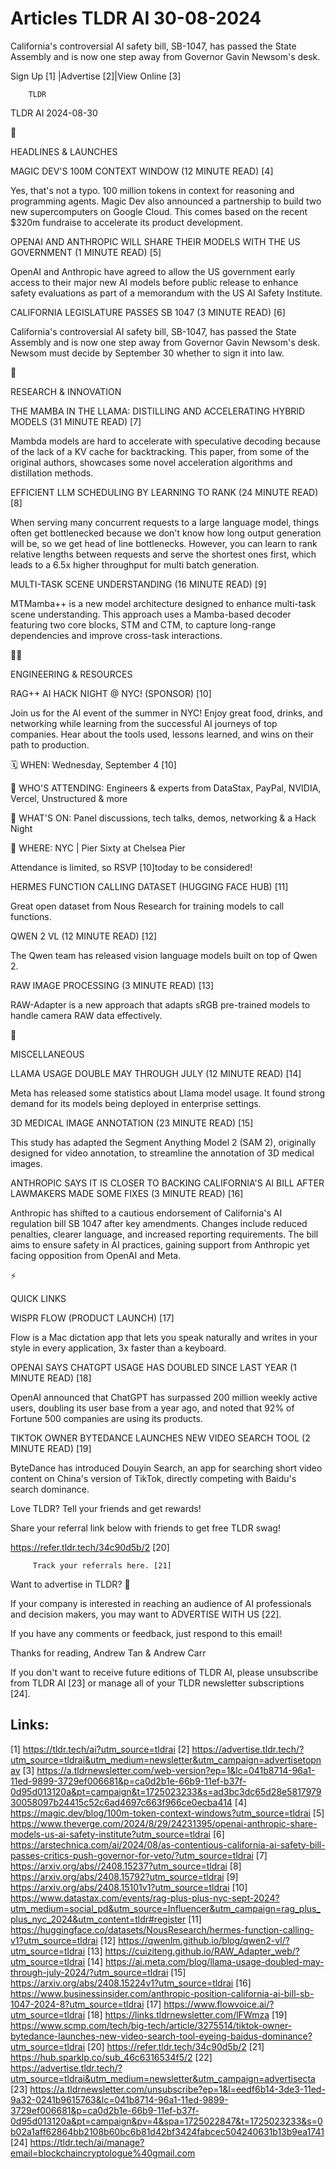 # Articles TLDR AI 30-08-2024

California's controversial AI safety bill, SB-1047, has passed the
State Assembly and is now one step away from Governor Gavin Newsom's
desk.  

 Sign Up [1] |Advertise [2]|View Online [3] 

		TLDR 

TLDR AI 2024-08-30

🚀 

HEADLINES & LAUNCHES

 MAGIC DEV'S 100M CONTEXT WINDOW (12 MINUTE READ) [4] 

 Yes, that's not a typo. 100 million tokens in context for reasoning
and programming agents. Magic Dev also announced a partnership to
build two new supercomputers on Google Cloud. This comes based on the
recent $320m fundraise to accelerate its product development. 

 OPENAI AND ANTHROPIC WILL SHARE THEIR MODELS WITH THE US GOVERNMENT
(1 MINUTE READ) [5] 

 OpenAI and Anthropic have agreed to allow the US government early
access to their major new AI models before public release to enhance
safety evaluations as part of a memorandum with the US AI Safety
Institute. 

 CALIFORNIA LEGISLATURE PASSES SB 1047 (3 MINUTE READ) [6] 

 California's controversial AI safety bill, SB-1047, has passed the
State Assembly and is now one step away from Governor Gavin Newsom's
desk. Newsom must decide by September 30 whether to sign it into law. 

🧠 

RESEARCH & INNOVATION

 THE MAMBA IN THE LLAMA: DISTILLING AND ACCELERATING HYBRID MODELS (31
MINUTE READ) [7] 

 Mambda models are hard to accelerate with speculative decoding
because of the lack of a KV cache for backtracking. This paper, from
some of the original authors, showcases some novel acceleration
algorithms and distillation methods. 

 EFFICIENT LLM SCHEDULING BY LEARNING TO RANK (24 MINUTE READ) [8] 

 When serving many concurrent requests to a large language model,
things often get bottlenecked because we don't know how long output
generation will be, so we get head of line bottlenecks. However, you
can learn to rank relative lengths between requests and serve the
shortest ones first, which leads to a 6.5x higher throughput for multi
batch generation. 

 MULTI-TASK SCENE UNDERSTANDING (16 MINUTE READ) [9] 

 MTMamba++ is a new model architecture designed to enhance multi-task
scene understanding. This approach uses a Mamba-based decoder
featuring two core blocks, STM and CTM, to capture long-range
dependencies and improve cross-task interactions. 

🧑‍💻 

ENGINEERING & RESOURCES

 RAG++ AI HACK NIGHT @ NYC! (SPONSOR) [10] 

 Join us for the AI event of the summer in NYC! Enjoy great food,
drinks, and networking while learning from the successful AI journeys
of top companies. Hear about the tools used, lessons learned, and wins
on their path to production.

🗓️ WHEN: Wednesday, September 4 [10]

🕺 WHO'S ATTENDING: Engineers & experts from DataStax, PayPal,
NVIDIA, Vercel, Unstructured & more

🥂 WHAT'S ON: Panel discussions, tech talks, demos, networking & a
Hack Night

🗽 WHERE: NYC | Pier Sixty at Chelsea Pier

Attendance is limited, so RSVP [10]today to be considered!

 HERMES FUNCTION CALLING DATASET (HUGGING FACE HUB) [11] 

 Great open dataset from Nous Research for training models to call
functions. 

 QWEN 2 VL (12 MINUTE READ) [12] 

 The Qwen team has released vision language models built on top of
Qwen 2. 

 RAW IMAGE PROCESSING (3 MINUTE READ) [13] 

 RAW-Adapter is a new approach that adapts sRGB pre-trained models to
handle camera RAW data effectively. 

🎁 

MISCELLANEOUS

 LLAMA USAGE DOUBLE MAY THROUGH JULY (12 MINUTE READ) [14] 

 Meta has released some statistics about Llama model usage. It found
strong demand for its models being deployed in enterprise settings. 

 3D MEDICAL IMAGE ANNOTATION (23 MINUTE READ) [15] 

 This study has adapted the Segment Anything Model 2 (SAM 2),
originally designed for video annotation, to streamline the annotation
of 3D medical images. 

 ANTHROPIC SAYS IT IS CLOSER TO BACKING CALIFORNIA'S AI BILL AFTER
LAWMAKERS MADE SOME FIXES (3 MINUTE READ) [16] 

 Anthropic has shifted to a cautious endorsement of California's AI
regulation bill SB 1047 after key amendments. Changes include reduced
penalties, clearer language, and increased reporting requirements. The
bill aims to ensure safety in AI practices, gaining support from
Anthropic yet facing opposition from OpenAI and Meta. 

⚡ 

QUICK LINKS

 WISPR FLOW (PRODUCT LAUNCH) [17] 

 Flow is a Mac dictation app that lets you speak naturally and writes
in your style in every application, 3x faster than a keyboard. 

 OPENAI SAYS CHATGPT USAGE HAS DOUBLED SINCE LAST YEAR (1 MINUTE READ)
[18] 

 OpenAI announced that ChatGPT has surpassed 200 million weekly active
users, doubling its user base from a year ago, and noted that 92% of
Fortune 500 companies are using its products. 

 TIKTOK OWNER BYTEDANCE LAUNCHES NEW VIDEO SEARCH TOOL (2 MINUTE READ)
[19] 

 ByteDance has introduced Douyin Search, an app for searching short
video content on China's version of TikTok, directly competing with
Baidu's search dominance. 

Love TLDR? Tell your friends and get rewards!

 Share your referral link below with friends to get free TLDR swag! 

 https://refer.tldr.tech/34c90d5b/2 [20] 

		 Track your referrals here. [21] 

Want to advertise in TLDR? 📰

 If your company is interested in reaching an audience of AI
professionals and decision makers, you may want to ADVERTISE WITH US
[22]. 

 If you have any comments or feedback, just respond to this email! 

Thanks for reading, 
Andrew Tan & Andrew Carr 

If you don't want to receive future editions of TLDR AI, please
unsubscribe from TLDR AI [23] or manage all of your TLDR newsletter
subscriptions [24]. 

 

Links:
------
[1] https://tldr.tech/ai?utm_source=tldrai
[2] https://advertise.tldr.tech/?utm_source=tldrai&utm_medium=newsletter&utm_campaign=advertisetopnav
[3] https://a.tldrnewsletter.com/web-version?ep=1&lc=041b8714-96a1-11ed-9899-3729ef006681&p=ca0d2b1e-66b9-11ef-b37f-0d95d013120a&pt=campaign&t=1725023233&s=ad3bc3dc65d28e581797930058097b24415c52c6ad4697c663f966ce0ecba414
[4] https://magic.dev/blog/100m-token-context-windows?utm_source=tldrai
[5] https://www.theverge.com/2024/8/29/24231395/openai-anthropic-share-models-us-ai-safety-institute?utm_source=tldrai
[6] https://arstechnica.com/ai/2024/08/as-contentious-california-ai-safety-bill-passes-critics-push-governor-for-veto/?utm_source=tldrai
[7] https://arxiv.org/abs//2408.15237?utm_source=tldrai
[8] https://arxiv.org/abs/2408.15792?utm_source=tldrai
[9] https://arxiv.org/abs/2408.15101v1?utm_source=tldrai
[10] https://www.datastax.com/events/rag-plus-plus-nyc-sept-2024?utm_medium=social_pd&utm_source=Influencer&utm_campaign=rag_plus_plus_nyc_2024&utm_content=tldr#register
[11] https://huggingface.co/datasets/NousResearch/hermes-function-calling-v1?utm_source=tldrai
[12] https://qwenlm.github.io/blog/qwen2-vl/?utm_source=tldrai
[13] https://cuiziteng.github.io/RAW_Adapter_web/?utm_source=tldrai
[14] https://ai.meta.com/blog/llama-usage-doubled-may-through-july-2024/?utm_source=tldrai
[15] https://arxiv.org/abs/2408.15224v1?utm_source=tldrai
[16] https://www.businessinsider.com/anthropic-position-california-ai-bill-sb-1047-2024-8?utm_source=tldrai
[17] https://www.flowvoice.ai/?utm_source=tldrai
[18] https://links.tldrnewsletter.com/lFWmza
[19] https://www.scmp.com/tech/big-tech/article/3275514/tiktok-owner-bytedance-launches-new-video-search-tool-eyeing-baidus-dominance?utm_source=tldrai
[20] https://refer.tldr.tech/34c90d5b/2
[21] https://hub.sparklp.co/sub_46c6316534f5/2
[22] https://advertise.tldr.tech/?utm_source=tldrai&utm_medium=newsletter&utm_campaign=advertisecta
[23] https://a.tldrnewsletter.com/unsubscribe?ep=1&l=eedf6b14-3de3-11ed-9a32-0241b9615763&lc=041b8714-96a1-11ed-9899-3729ef006681&p=ca0d2b1e-66b9-11ef-b37f-0d95d013120a&pt=campaign&pv=4&spa=1725022847&t=1725023233&s=0b02a1aff62864bb2108b60bc6b81d42bf3424fabcec504240631b13b9ea1741
[24] https://tldr.tech/ai/manage?email=blockchaincryptologue%40gmail.com